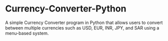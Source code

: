 # Currency-Converter-Python
A simple Currency Converter program in Python that allows users to convert between multiple currencies such as USD, EUR, INR, JPY, and SAR using a menu-based system.
